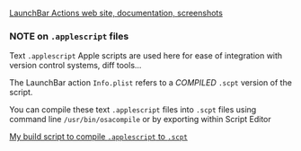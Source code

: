 [LaunchBar Actions web site, documentation, screenshots](https://renaghan.com/launchbar/)

### NOTE on `.applescript` files

Text `.applescript` Apple scripts are used here for ease of integration with version control systems, diff tools...

The LaunchBar action `Info.plist` refers to a *COMPILED* `.scpt` version of the script.

You can compile these text `.applescript` files into `.scpt` files using command line `/usr/bin/osacompile` or by exporting within Script Editor

[My build script to compile `.applescript` to `.scpt`](https://gist.github.com/prenagha/404284fee1b8ff86aec5)
